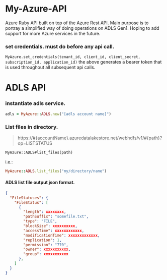 # My-Azure-API
Azure Ruby API built on top of the Azure Rest API. Main purpose is to portray a simplified way of doing operations on ADLS Gen1. Hoping to add support for more Azure services in the future.

### set credentials. must do before any api call.
```MyAzure.set_credentials(tenant_id, client_id, client_secret, subscription_id, application_id)```
the above generates a bearer token that is used throughout all subsequent api calls.

# ADLS API
### instantiate adls service.
```ruby
adls = MyAzure::ADLS.new("[adls account name]")
```

### List files in directory.
> https://#{accountName}.azuredatalakestore.net/webhdfs/v1/#{path}?op=LISTSTATUS

```
MyAzure::ADLS#list_files(path)
```
i.e.: 
```ruby
MyAzure::ADLS.list_files("my/directory/name")
```

#### ADLS list file output json format.
```json
{
  "FileStatuses": {
    "FileStatus": [
      {
        "length": xxxxxxxx,
        "pathSuffix": "somefile.txt",
        "type": "FILE",
        "blockSize": xxxxxxxxxx,
        "accessTime": xxxxxxxxxxxx,
        "modificationTime": xxxxxxxxxxxxx,
        "replication": 1,
        "permission": "770",
        "owner": xxxxxxxxxxx,
        "group": xxxxxxxxxxx
      },
    ]
  }
}
```
